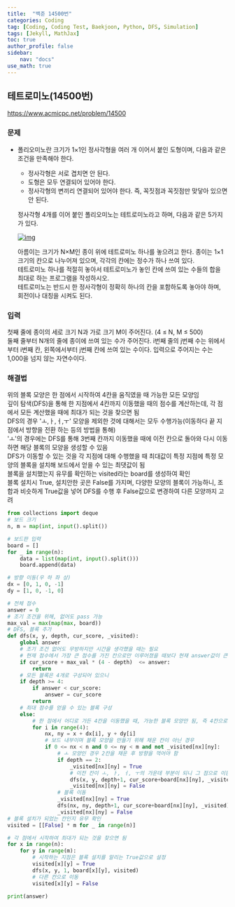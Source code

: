 ```yaml
---
title:  "백준 14500번"
categories: Coding
tag: [Coding, Coding Test, Baekjoon, Python, DFS, Simulation]
tags: [Jekyll, MathJax]
toc: true
author_profile: false
sidebar:
    nav: "docs"
use_math: true
---
```


## 테트로미노(14500번)

<https://www.acmicpc.net/problem/14500>

### 문제
- 폴리오미노란 크기가 1×1인 정사각형을 여러 개 이어서 붙인 도형이며, 다음과 같은 조건을 만족해야 한다.

  - 정사각형은 서로 겹치면 안 된다.
  - 도형은 모두 연결되어 있어야 한다.
  - 정사각형의 변끼리 연결되어 있어야 한다. 즉, 꼭짓점과 꼭짓점만 맞닿아 있으면 안 된다.

  정사각형 4개를 이어 붙인 폴리오미노는 테트로미노라고 하며, 다음과 같은 5가지가 있다.

  [![img](https://onlinejudgeimages.s3-ap-northeast-1.amazonaws.com/problem/14500/1.png)](https://commons.wikimedia.org/wiki/File:All_5_free_tetrominoes.svg)

  아름이는 크기가 N×M인 종이 위에 테트로미노 하나를 놓으려고 한다. 종이는 1×1 크기의 칸으로 나누어져 있으며, 각각의 칸에는 정수가 하나 쓰여 있다.   
  테트로미노 하나를 적절히 놓아서 테트로미노가 놓인 칸에 쓰여 있는 수들의 합을 최대로 하는 프로그램을 작성하시오.   
  테트로미노는 반드시 한 정사각형이 정확히 하나의 칸을 포함하도록 놓아야 하며, 회전이나 대칭을 시켜도 된다.

### 입력
첫째 줄에 종이의 세로 크기 N과 가로 크기 M이 주어진다. (4 ≤ N, M ≤ 500)   
둘째 줄부터 N개의 줄에 종이에 쓰여 있는 수가 주어진다. i번째 줄의 j번째 수는 위에서부터 i번째 칸, 왼쪽에서부터 j번째 칸에 쓰여 있는 수이다. 입력으로 주어지는 수는 1,000을 넘지 않는 자연수이다.

### 해결법

위의 블록 모양은 한 점에서 시작하여 4칸을 움직였을 때 가능한 모든 모양임   
깊이 탐색(DFS)을 통해 한 지점에서 4칸까지 이동했을 때의 점수를 계산하는데, 각 점에서 모든 계산했을 때에 최대가 되는 것을 찾으면 됨   
DFS의 경우 'ㅗ,ㅏ,ㅓ,ㅜ' 모양을 제외한 것에 대해서는 모두 수행가능(이동하다 끝 지점에서 방향을 전환 하는 등의 방법을 통해)   
'ㅗ'의 경우에는 DFS를 통해 3번째 칸까지 이동했을 때에 이전 칸으로 돌아와 다시 이동하면 해당 블록의 모양을 생성할 수 있음   
DFS가 이동할 수 있는 것을 각 지점에 대해 수행했을 때 최대값이 특정 지점에 특정 모양의 블록을 설치해 보드에서 얻을 수 있는 최댓값이 됨   
블록을 설치했는지 유무를 확인하는 visited라는 board를 생성하여 확인   
블록 설치시 True, 설치안한 곳은 False를 가지며, 다양한 모양의 블록이 가능하니, 조합과 비슷하게 True값을 넣어 DFS를 수행 후 False값으로 변경하여 다른 모양까지 고려 


```python
from collections import deque
# 보드 크기
n, m = map(int, input().split())

# 보드판 입력
board = []
for _ in range(n):
    data = list(map(int, input().split()))
    board.append(data)

# 방향 이동(우 하 좌 상)
dx = [0, 1, 0, -1]
dy = [1, 0, -1, 0]

# 전체 점수
answer = 0
# 조기 조건을 위해, 없어도 pass 가능
max_val = max(map(max, board))
# DFS, 블록 추가
def dfs(x, y, depth, cur_score, _visited):
    global answer
    # 조기 조건 없어도 무방하지만 시간을 생각했을 때는 필요
    # 현재 점수에서 가장 큰 점수를 가진 칸으로만 이루어졌을 때보다 현재 answer값이 큰 경우에는 더 큰 경우가 없어지는 것이니 종료
    if cur_score + max_val * (4 - depth)  <= answer:
        return
    # 모든 블록은 4개로 구성되어 있으니
    if depth >= 4:
        if answer < cur_score:
            answer = cur_score
        return
    # 최대 점수를 얻을 수 있는 블록 구성
    else:
        # 한 점에서 어디로 가든 4칸을 이동했을 때, 가능한 블록 모양만 됨, 즉 4칸으로 만들 수 있는 모든 블록들이 그림에 보여주는 예시
        for i in range(4):
            nx, ny = x + dx[i], y + dy[i]
            # 보드 내부이며 블록 모양을 만들기 위해 채운 칸이 아닌 경우
            if 0 <= nx < n and 0 <= ny < m and not _visited[nx][ny]:
                # ㅗ 모양인 경우 2칸을 채운 후 방향을 꺽어야 함
                if depth == 2:
                    _visited[nx][ny] = True
                    # 이전 칸이 ㅗ, ㅏ, ㅓ, ㅜ의 가운데 부분이 되니 그 점으로 이동하여 다른 방향으로 움직여야 함
                    dfs(x, y, depth+1, cur_score+board[nx][ny], _visited)
                    _visited[nx][ny] = False
                # 블록 이동
                _visited[nx][ny] = True
                dfs(nx, ny, depth+1, cur_score+board[nx][ny], _visited)
                _visited[nx][ny] = False
# 블록 설치가 되었는 칸인지 유무 확인
visited = [[False] * m for _ in range(n)]

# 각 점에서 시작하여 최대가 되는 것을 찾으면 됨
for x in range(n):
    for y in range(m):
        # 시작하는 지점은 블록 설치를 알리는 True값으로 설정
        visited[x][y] = True
        dfs(x, y, 1, board[x][y], visited)
        # 다른 칸으로 이동
        visited[x][y] = False

print(answer)
```

